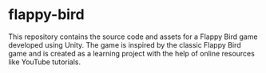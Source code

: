 # flappy-bird
This repository contains the source code and assets for a Flappy Bird game developed using Unity. The game is inspired by the classic Flappy Bird game and is created as a learning project with the help of online resources like YouTube tutorials.
